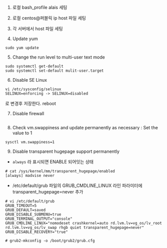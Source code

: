 1. 로컬 bash_profile alais 세팅

2. 로컬 centos@퍼블릭 ip host 파일 세팅

3. 각 서버에서 host 파일 세팅

4. Update yum
```
sudo yum update
```
5. Change the run level to multi-user text mode
```
sudo systemctl get-default
sudo systemctl set-default mulit-user.target
```
6. Disable SE Linux 
```
vi /etc/sysconfig/selinux
SELINUX=enforcing -> SELINUX=disabled
```
로 변경후 저장한다.
reboot

7. Disable firewall 
```
```

8. Check vm.swappiness and update permanently as necessary : Set the value to 1
```
sysctl vm.swappiness=1
```

9. Disable transparent hugepage support permanently
- `always` 라 표시되면 ENABLE 되어잇는 상태
```
# cat /sys/kernel/mm/transparent_hugepage/enabled
[always] madvise never
```

- /etc/default/grub 파일의 GRUB_CMDLINE_LINUX 라인 파라미터에 transparent_hugepage=never 추가
```
# vi /etc/default/grub
GRUB_TIMEOUT=5
GRUB_DEFAULT=saved
GRUB_DISABLE_SUBMENU=true
GRUB_TERMINAL_OUTPUT="console"
GRUB_CMDLINE_LINUX="nomodeset crashkernel=auto rd.lvm.lv=vg_os/lv_root rd.lvm.lv=vg_os/lv_swap rhgb quiet transparent_hugepage=never"
GRUB_DISABLE_RECOVERY="true"

# grub2-mkconfig -o /boot/grub2/grub.cfg
```
